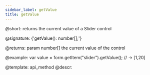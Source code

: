 ```yaml
---
sidebar_label: getValue
title: getValue
---          
```


@short: returns the current value of a Slider control

@signature: {'getValue(): number[];'}


@returns:
param   number[]    the current value of the control

@example:
var value = form.getItem("slider").getValue();
// -> [1,20]



@template: api_method
@descr:


